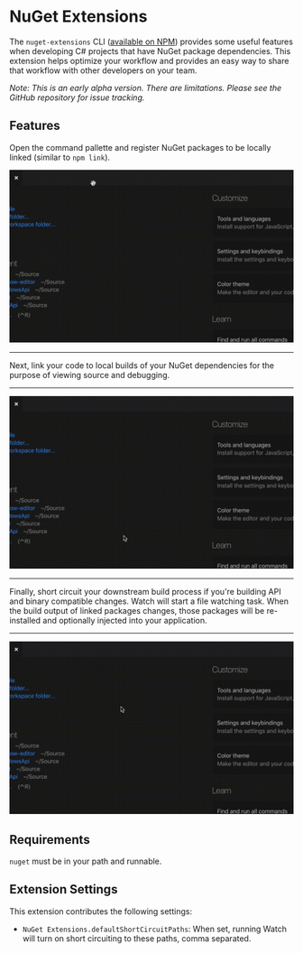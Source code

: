 # NuGet Extensions

The `nuget-extensions` CLI ([available on NPM](https://www.npmjs.com/package/nuget-extensions)) provides some useful features when developing C# projects that have NuGet package dependencies. This extension helps optimize your workflow and provides an easy way to share that workflow with other developers on your team.

_Note: This is an early alpha version. There are limitations. Please see the GitHub repository for issue tracking._

## Features

Open the command pallette and register NuGet packages to be locally linked (similar to `npm link`).

![](https://raw.githubusercontent.com/randymarsh77/nuget-extensions/master/packages/vscode/images/RegisterPackages.gif)

<hr>

Next, link your code to local builds of your NuGet dependencies for the purpose of viewing source and debugging.

<hr>

![](https://raw.githubusercontent.com/randymarsh77/nuget-extensions/master/packages/vscode/images/LinkProjects.gif)

<hr>

Finally, short circuit your downstream build process if you're building API and binary compatible changes. Watch will start a file watching task. When the build output of linked packages changes, those packages will be re-installed and optionally injected into your application.

<hr>

![](https://raw.githubusercontent.com/randymarsh77/nuget-extensions/master/packages/vscode/images/WatchLinks.gif)

## Requirements

`nuget` must be in your path and runnable.

## Extension Settings

This extension contributes the following settings:

- `NuGet Extensions.defaultShortCircuitPaths`: When set, running Watch will turn on short circuiting to these paths, comma separated.
